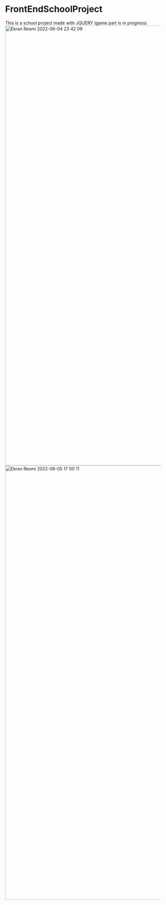 # FrontEndSchoolProject
This is a school project made with JQUERY (game part is in progress)
<img width="1417" alt="Ekran Resmi 2022-06-04 23 42 09" src="https://user-images.githubusercontent.com/100374988/172055010-4d116080-ac7e-4c0e-b73e-ba6495e0413c.png">
<img width="1399" alt="Ekran Resmi 2022-06-05 17 00 11" src="https://user-images.githubusercontent.com/100374988/172055016-b2918957-1f3b-48e0-b92e-9c15fd9cb60a.png">
